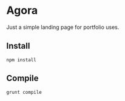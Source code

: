 # Agora

Just a simple landing page for portfolio uses.

## Install
```
npm install
```

## Compile
```
grunt compile
```